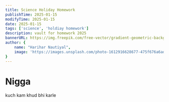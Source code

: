 ```yaml
---
title: Science Holiday Homework
publishTime: 2025-01-15
modifyTime: 2025-01-15
date: 2025-01-15
tags: ['science', 'holdiay homework']
description: vault for homework 2025
bannerURL: https://img.freepik.com/free-vector/gradient-geometric-background_23-2148807617.jpg
author: {
    name: "Harihar Nautiyal",
    image: 'https://images.unsplash.com/photo-1612916628677-475f676a6adf'
}
---
```


# Nigga
kuch kam khud bhi karle